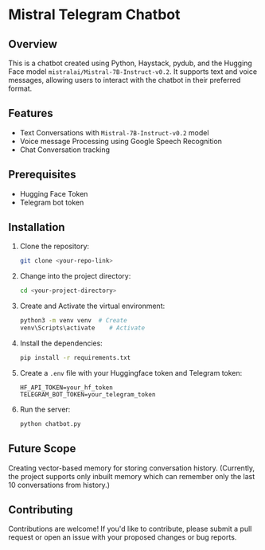 # Mistral Telegram Chatbot

## Overview

This is a chatbot created using Python, Haystack, pydub, and the Hugging Face model `mistralai/Mistral-7B-Instruct-v0.2`. It supports text and voice messages, allowing users to interact with the chatbot in their preferred format.

## Features

- Text Conversations with `Mistral-7B-Instruct-v0.2` model
- Voice message Processing using Google Speech Recognition
- Chat Conversation tracking

## Prerequisites

- Hugging Face Token
- Telegram bot token

## Installation

1. Clone the repository:
    ```bash
    git clone <your-repo-link>
    ```
2. Change into the project directory:
    ```bash
    cd <your-project-directory>
    ```
3. Create and Activate the virtual environment:
    ```bash
    python3 -m venv venv  # Create
    venv\Scripts\activate    # Activate
    ```
4. Install the dependencies:
    ```bash
    pip install -r requirements.txt
    ```
5. Create a `.env` file with your Huggingface token and Telegram token:
    ```
    HF_API_TOKEN=your_hf_token
    TELEGRAM_BOT_TOKEN=your_telegram_token
    ```
6. Run the server:
    ```bash
    python chatbot.py
    ```

## Future Scope

Creating vector-based memory for storing conversation history. (Currently, the project supports only inbuilt memory which can remember only the last 10 conversations from history.)

## Contributing

Contributions are welcome! If you'd like to contribute, please submit a pull request or open an issue with your proposed changes or bug reports.